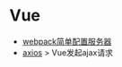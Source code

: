 # Vue

- [webpack简单配置服务器](./webpack.md)
- <a href="https://github.com/Wscats/vue-tutorial/issues/16">axios</a> > Vue发起ajax请求

